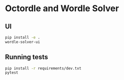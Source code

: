 # Octordle and Wordle Solver

## UI

```bash
pip install -e .
wordle-solver-ui
```

## Running tests

```bash
pip install -r requirements/dev.txt
pytest
```
